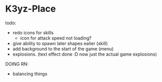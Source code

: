 # K3yz-Place
















todo:

- redo icons for skills
    - icon for attack speed not loading?
- give ability to spawn later shapes ealier (skill)
- add background to the start of the game (menu)
- explosions. (text effect done :D now just the actual game explosions)


DOING RN:

- balancing things